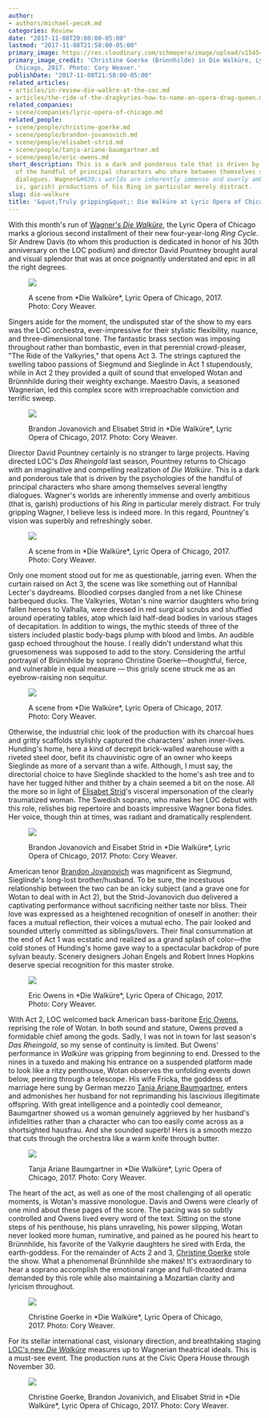 ```yaml
---
author:
- authors/michael-pecak.md
categories: Review
date: "2017-11-08T20:08:00-05:00"
lastmod: "2017-11-08T21:58:00-05:00"
primary_image: https://res.cloudinary.com/schmopera/image/upload/v1545409169/media/webhook-uploads/1510189665022/2017-11-09---Christine-Goerke_DIE-WALKU%CC%88RE_37A5016a_c.Cory-Weaver.jpg.jpg
primary_image_credit: 'Christine Goerke (Brünnhilde) in Die Walküre, Lyric Opera of
  Chicago, 2017. Photo: Cory Weaver.'
publishDate: "2017-11-08T21:58:00-05:00"
related_articles:
- articles/in-review-die-walkre-at-the-coc.md
- articles/the-ride-of-the-dragkyries-how-to-name-an-opera-drag-queen.md
related_companies:
- scene/companies/lyric-opera-of-chicago.md
related_people:
- scene/people/christine-goerke.md
- scene/people/brandon-jovanovich.md
- scene/people/elisabet-strid.md
- scene/people/tanja-ariane-baumgartner.md
- scene/people/eric-owens.md
short_description: This is a dark and ponderous tale that is driven by the psychologies
  of the handful of principal characters who share between themselves several lengthy
  dialogues. Wagner&#039;s worlds are inherently immense and overly ambitious (that
  is, garish) productions of his Ring in particular merely distract.
slug: die-walkure
title: '&quot;Truly gripping&quot;: Die Walküre at Lyric Opera of Chicago'
---
```


With this month's run of [Wagner's *Die Walküre*](https://www.lyricopera.org/concertstickets/calendar/2017-2018/productions/lyricopera/die-walkure-opera-tickets), the Lyric Opera of Chicago marks a glorious second installment of their new four-year-long *Ring Cycle*. Sir Andrew Davis (to whom this production is dedicated in honor of his 30th anniversary on the LOC podium) and director David Pountney brought aural and visual splendor that was at once poignantly understated and epic in all the right degrees.

<figure data-type="image">

![](https://res.cloudinary.com/schmopera/image/upload/v1545409169/media/webhook-uploads/1510189115949/2017-11-09---DIE-WALKU%CC%88RE_37A1143_c.Cory-Weaver.jpg.jpg)
<figcaption>A scene from *Die Walküre*, Lyric Opera of Chicago, 2017. Photo: Cory Weaver.</figcaption>
</figure>
 
Singers aside for the moment, the undisputed star of the show to my ears was the LOC orchestra, ever-impressive for their stylistic flexibility, nuance, and three-dimensional tone. The fantastic brass section was imposing throughout rather than bombastic, even in that perennial crowd-pleaser, "The Ride of the Valkyries," that opens Act 3. The strings captured the swelling taboo passions of Siegmund and Sieglinde in Act 1 stupendously, while in Act 2 they provided a quilt of sound that enveloped Wotan and Brünnhilde during their weighty exchange. Maestro Davis, a seasoned Wagnerian, led this complex score with irreproachable conviction and terrific sweep.

<figure data-type="image">

![](https://res.cloudinary.com/schmopera/image/upload/v1545409169/media/webhook-uploads/1510189175339/2017-11-09---Brandon-Jovanovich_Elisabet-Strid_DIE-WALKU%CC%88RE_37A4281_c.Cory-Weaver.jpg.jpg)
<figcaption>Brandon Jovanovich and Elisabet Strid in *Die Walküre*, Lyric Opera of Chicago, 2017. Photo: Cory Weaver.</figcaption>
</figure>
 
Director David Pountney certainly is no stranger to large projects. Having directed LOC's *Das Rheingold* last season, Pountney returns to Chicago with an imaginative and compelling realization of *Die Walküre*. This is a dark and ponderous tale that is driven by the psychologies of the handful of principal characters who share among themselves several lengthy dialogues. Wagner's worlds are inherently immense and overly ambitious (that is, garish) productions of his *Ring* in particular merely distract. For truly gripping Wagner, I believe less is indeed more. In this regard, Pountney's vision was superbly and refreshingly sober.

<figure data-type="image">

![](https://res.cloudinary.com/schmopera/image/upload/v1545409169/media/webhook-uploads/1510189202391/2017-11-09---DIE-WALKU%CC%88RE_37A5861_.Cory-Weaver.jpg.jpg)
<figcaption>A scene from in *Die Walküre*, Lyric Opera of Chicago, 2017. Photo: Cory Weaver.</figcaption>
</figure>
 
Only one moment stood out for me as questionable, jarring even. When the curtain raised on Act 3, the scene was like something out of Hannibal Lecter's daydreams. Bloodied corpses dangled from a net like Chinese barbequed ducks. The Valkyries, Wotan's nine warrior daughters who bring fallen heroes to Valhalla, were dressed in red surgical scrubs and shuffled around operating tables, atop which laid half-dead bodies in various stages of decapitation. In addition to wings, the mythic steeds of three of the sisters included plastic body-bags plump with blood and limbs. An audible gasp echoed throughout the house. I really didn't understand what this gruesomeness was supposed to add to the story. Considering the artful portrayal of Brünnhilde by soprano Christine Goerke—thoughtful, fierce, and vulnerable in equal measure — this grisly scene struck me as an eyebrow-raising non sequitur.

<figure data-type="image">

![](https://res.cloudinary.com/schmopera/image/upload/v1545409169/media/webhook-uploads/1510189228642/2017-11-09---DIE-WALKU%CC%88RE_37A5523c.Cory-Weaver.jpg.jpg)
<figcaption>A scene from *Die Walküre*, Lyric Opera of Chicago, 2017. Photo: Cory Weaver.</figcaption>
</figure>
 
Otherwise, the industrial chic look of the production with its charcoal hues and gritty scaffolds stylishly captured the characters' ashen inner-lives. Hunding's home, here a kind of decrepit brick-walled warehouse with a riveted steel door, befit its chauvinistic ogre of an owner who keeps Sieglinde as more of a servant than a wife. Although, I must say, the directorial choice to have Sieglinde shackled to the home's ash tree and to have her tugged hither and thither by a chain seemed a bit on the nose. All the more so in light of [Elisabet Strid](/scene/people/elisabet-strid/)'s visceral impersonation of the clearly traumatized woman. The Swedish soprano, who makes her LOC debut with this role, relishes big repertoire and boasts impressive Wagner bona fides. Her voice, though thin at times, was radiant and dramatically resplendent.

<figure data-type="image">

![](https://res.cloudinary.com/schmopera/image/upload/v1545409169/media/webhook-uploads/1510189246629/2017-11-09---Brandon-Jovanovich_Elisabet-Strid_DIE-WALKU%CC%88RE_37A4400_c.Cory-Weaver.jpg.jpg)
<figcaption>Brandon Jovanovich and Eisabet Strid in *Die Walküre*, Lyric Opera of Chicago, 2017. Photo: Cory Weaver.</figcaption>
</figure>
 
American tenor [Brandon Jovanovich](/scene/people/brandon-jovanovich/) was magnificent as Siegmund, Sieglinde's long-lost brother/husband. To be sure, the incestuous relationship between the two can be an icky subject (and a grave one for Wotan to deal with in Act 2), but the Strid-Jovanovich duo delivered a captivating performance without sacrificing neither taste nor bliss. Their love was expressed as a heightened recognition of oneself in another: their faces a mutual reflection, their voices a mutual echo. The pair looked and sounded utterly committed as siblings/lovers. Their final consummation at the end of Act 1 was ecstatic and realized as a grand splash of color—the cold stones of Hunding's home gave way to a spectacular backdrop of pure sylvan beauty. Scenery designers Johan Engels and Robert Innes Hopkins deserve special recognition for this master stroke.

<figure data-type="image">

![](https://res.cloudinary.com/schmopera/image/upload/v1545409169/media/webhook-uploads/1510189260726/2017-11-09---Eric-Owens_DIE-WALKU%CC%88RE_37A3836_c.Cory-Weaver.jpg.jpg)
<figcaption>Eric Owens in *Die Walküre*, Lyric Opera of Chicago, 2017. Photo: Cory Weaver.</figcaption>
</figure>
 
With Act 2, LOC welcomed back American bass-baritone [Eric Owens](/scene/people/eric-owens/), reprising the role of Wotan. In both sound and stature, Owens proved a formidable chief among the gods. Sadly, I was not in town for last season's *Das Rheingold*, so my sense of continuity is limited. But Owens' performance in *Walküre* was gripping from beginning to end. Dressed to the nines in a tuxedo and making his entrance on a suspended platform made to look like a ritzy penthouse, Wotan observes the unfolding events down below, peering through a telescope. His wife Fricka, the goddess of marriage here sung by German mezzo [Tanja Ariane Baumgartner](/scene/people/tanja-ariane-baumgartner/), enters and admonishes her husband for not reprimanding his lascivious illegitimate offspring. With great intelligence and a pointedly cool demeanor, Baumgartner showed us a woman genuinely aggrieved by her husband's infidelities rather than a character who can too easily come across as a shortsighted hausfrau. And she sounded superb! Hers is a smooth mezzo that cuts through the orchestra like a warm knife through butter.

<figure data-type="image">

![](https://res.cloudinary.com/schmopera/image/upload/v1545409169/media/webhook-uploads/1510189271519/2017-11-09---Tanja-Ariane-Baumgartner_DIE-WALKU%CC%88RE_37A4667_c.Cory-Weaver.jpg.jpg)
<figcaption>Tanja Ariane Baumgartner in *Die Walküre*, Lyric Opera of Chicago, 2017. Photo: Cory Weaver.</figcaption>
</figure>
 
The heart of the act, as well as one of the most challenging of all operatic moments, is Wotan's massive monologue. Davis and Owens were clearly of one mind about these pages of the score. The pacing was so subtly controlled and Owens lived every word of the text. Sitting on the stone steps of his penthouse, his plans unraveling, his power slipping, Wotan never looked more human, ruminative, and pained as he poured his heart to Brünnhilde, his favorite of the Valkyrie daughters he sired with Erda, the earth-goddess. For the remainder of Acts 2 and 3, [Christine Goerke](/talking-with-singers-christine-goerke/) stole the show. What a phenomenal Brünnhilde she makes! It's extraordinary to hear a soprano accomplish the emotional range and full-throated drama demanded by this role while also maintaining a Mozartian clarity and lyricism throughout.

<figure data-type="image">

![](https://res.cloudinary.com/schmopera/image/upload/v1545409169/media/webhook-uploads/1510189300430/2017-11-09---Christine-Goerke_DIE-WALKU%CC%88RE_37A5936_c.Cory-Weaver.jpg.jpg)
<figcaption>Christine Goerke in *Die Walküre*, Lyric Opera of Chicago, 2017. Photo: Cory Weaver.</figcaption>
</figure>
 
For its stellar international cast, visionary direction, and breathtaking staging [LOC's new *Die Walküre*](https://www.lyricopera.org/concertstickets/calendar/2017-2018/productions/lyricopera/die-walkure-opera-tickets) measures up to Wagnerian theatrical ideals. This is a must-see event. The production runs at the Civic Opera House through November 30.

<figure data-type="image">

![](https://res.cloudinary.com/schmopera/image/upload/v1545409169/media/webhook-uploads/1510189377758/2017-11-09---Christine-Goerke_Brandon-Jovanovich_Elisabet-Strid_DIE-WALKU%CC%88RE_37A5056_c.Cory-Weaver.jpg.jpg)
<figcaption>Christine Goerke, Brandon Jovanivich, and Elisabet Strid in *Die Walküre*, Lyric Opera of Chicago, 2017. Photo: Cory Weaver.</figcaption>
</figure>
